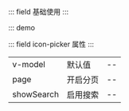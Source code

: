 ::: field 基础使用
:::

::: demo

<template>
  <lay-color-picker></lay-color-picker>
</template>

<script>
export default {
  setup() {
    return {
    }
  }
}
</script>

::: field icon-picker 属性
:::

|            |          |     |
| ---------- | -------- | --- |
| v-model    | 默认值   | --  |
| page       | 开启分页 | --  |
| showSearch | 启用搜索 | --  |
